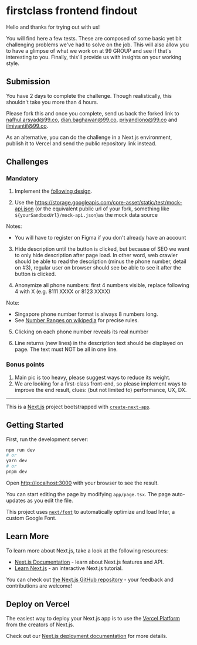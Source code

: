 # firstclass frontend findout

Hello and thanks for trying out with us!

You will find here a few tests. These are composed of some basic yet bit challenging problems we've had to solve on the job.
This will also allow you to have a glimpse of what we work on at 99 GROUP and see if that's interesting to you.
Finally, this'll provide us with insights on your working style.

## Submission

You have 2 days to complete the challenge. Though realistically, this shouldn't take you more than 4 hours.

Please fork this and once you complete, send us back the forked link to nafhul.arsyad@99.co, dian.baghawan@99.co, priyandiono@99.co and ilmiyantif@99.co.

As an alternative, you can do the challenge in a Next.js environment, publish it to Vercel and send the public repository link instead.

## Challenges

### Mandatory

1. Implement the [following design](https://www.figma.com/file/zT67hKBce1jfyZPkx5cGrg/FE-challenge---Project-card-design).

2. Use the https://storage.googleapis.com/core-asset/static/test/mock-api.json (or the equivalent public url of your fork, something like `${yourSandboxUrl}/mock-api.json`)as the mock data source

Notes:

- You will have to register on Figma if you don't already have an account

3. Hide description until the button is clicked, but because of SEO we want to only hide description after page load. In other word, web crawler should be able to read the description (minus the phone number, detail on #3), regular user on browser should see be able to see it after the button is clicked.

4. Anonymize all phone numbers: first 4 numbers visible, replace following 4 with X (e.g. 8111 XXXX or 8123 XXXX)

Note:

- Singapore phone number format is always 8 numbers long.
- See [Number Ranges on wikipedia](https://en.wikipedia.org/wiki/Telephone_numbers_in_Singapore#Number_ranges) for precise rules.

5. Clicking on each phone number reveals its real number

6. Line returns (new lines) in the description text should be displayed on page. The text must NOT be all in one line.

### Bonus points

1. Main pic is too heavy, please suggest ways to reduce its weight.
2. We are looking for a first-class front-end, so please implement ways to improve the end result, clues: (but not limited to) performance, UX, DX.

---

This is a [Next.js](https://nextjs.org/) project bootstrapped with [`create-next-app`](https://github.com/vercel/next.js/tree/canary/packages/create-next-app).

## Getting Started

First, run the development server:

```bash
npm run dev
# or
yarn dev
# or
pnpm dev
```

Open [http://localhost:3000](http://localhost:3000) with your browser to see the result.

You can start editing the page by modifying `app/page.tsx`. The page auto-updates as you edit the file.

This project uses [`next/font`](https://nextjs.org/docs/basic-features/font-optimization) to automatically optimize and load Inter, a custom Google Font.

## Learn More

To learn more about Next.js, take a look at the following resources:

- [Next.js Documentation](https://nextjs.org/docs) - learn about Next.js features and API.
- [Learn Next.js](https://nextjs.org/learn) - an interactive Next.js tutorial.

You can check out [the Next.js GitHub repository](https://github.com/vercel/next.js/) - your feedback and contributions are welcome!

## Deploy on Vercel

The easiest way to deploy your Next.js app is to use the [Vercel Platform](https://vercel.com/new?utm_medium=default-template&filter=next.js&utm_source=create-next-app&utm_campaign=create-next-app-readme) from the creators of Next.js.

Check out our [Next.js deployment documentation](https://nextjs.org/docs/deployment) for more details.
